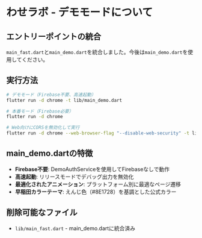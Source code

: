 # わせラボ - デモモードについて

## エントリーポイントの統合

`main_fast.dart`と`main_demo.dart`を統合しました。今後は`main_demo.dart`を使用してください。

## 実行方法

```bash
# デモモード（Firebase不要、高速起動）
flutter run -d chrome -t lib/main_demo.dart

# 本番モード（Firebase必要）
flutter run -d chrome

# Web向けにCORSを無効化して実行
flutter run -d chrome --web-browser-flag "--disable-web-security" -t lib/main_demo.dart
```

## main_demo.dartの特徴

- **Firebase不要**: DemoAuthServiceを使用してFirebaseなしで動作
- **高速起動**: リリースモードでデバッグ出力を無効化
- **最適化されたアニメーション**: プラットフォーム別に最適なページ遷移
- **早稲田カラーテーマ**: えんじ色（#8E1728）を基調とした公式カラー

## 削除可能なファイル

- `lib/main_fast.dart` - main_demo.dartに統合済み